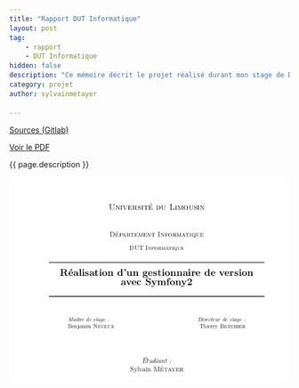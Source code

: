 ```yaml
---
title: "Rapport DUT Informatique"
layout: post
tag: 
    - rapport
    - DUT Informatique
hidden: false
description: "Ce mémoire décrit le projet réalisé durant mon stage de DUT Informatique"
category: projet
author: sylvainmetayer

---
```


[Sources (Gitlab)](https://gitlab.com/ocyhc/memoire-dut-info/tree/master)

[Voir le PDF](https://gitlab.com/ocyhc/memoire-dut-info/blob/master/main.pdf)

{{ page.description }}

![Rapport de stage de DUT Informatique](/assets/images/projets/rapport_dut.png)
